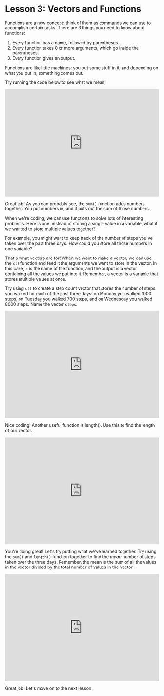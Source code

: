 # Lesson 3: Vectors and Functions

Functions are a new concept: think of them as commands we can use to accomplish certain tasks. There are 3 things you need to know about functions:

1. Every function has a name, followed by parentheses.
2. Every function takes 0 or more arguments, which go inside the parentheses.
3. Every function gives an output.

Functions are like little machines: you put some stuff in it, and depending on what you put in, something comes out.

Try running the code below to see what we mean!

<iframe data-type="datacamp" id="vectors-1" height="350" src="https://uclatall.github.io/mtucker-coding-study/data-camp/dc-vectors-1.html" style="border: 0px #ffffff none;" width="100%"></iframe>

Great job! As you can probably see, the `sum()` function adds numbers together. You put numbers in, and it puts out the sum of those numbers.

When we're coding, we can use functions to solve lots of interesting problems. Here is one: instead of storing a single value in a variable, what if we wanted to store multiple values together?

For example, you might want to keep track of the number of steps you've taken over the past three days. How could you store all those numbers in one variable?

That's what vectors are for! When we want to make a vector, we can use the `c()` function and feed it the arguments we want to store in the vector. In this case, `c` is the name of the function, and the output is a vector containing all the values we put into it. Remember, a vector is a variable that stores multiple values at once.

Try using `c()` to create a step count vector that stores the number of steps you walked for each of the past three days: on Monday you walked 1000 steps, on Tuesday you walked 700 steps, and on Wednesday you walked 8000 steps. Name the vector `steps`.

<iframe data-type="datacamp" id="vectors-2" height="350" src="https://uclatall.github.io/mtucker-coding-study/data-camp/dc-vectors-2.html" style="border: 0px #ffffff none;" width="100%"></iframe>

Nice coding! Another useful function is length(). Use this to find the length of our vector.

<iframe data-type="datacamp" id="vectors-3" height="350" src="https://uclatall.github.io/mtucker-coding-study/data-camp/dc-vectors-3.html" style="border: 0px #ffffff none;" width="100%"></iframe>

You're doing great! Let's try putting what we've learned together. Try using the `sum()` and `length()` function together to find the *mean* number of steps taken over the three days. Remember, the mean is the sum of all the values in the vector divided by the total number of values in the vector.

<iframe data-type="datacamp" id="vectors-4" height="350" src="https://uclatall.github.io/mtucker-coding-study/data-camp/dc-vectors-4.html" style="border: 0px #ffffff none;" width="100%"></iframe>

Great job! Let's move on to the next lesson.
